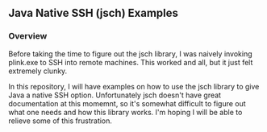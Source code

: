 ## Java Native SSH (jsch) Examples

### Overview
Before taking the time to figure out the jsch library, I was naively invoking
plink.exe to SSH into remote machines. This worked and all, but it just felt
extremely clunky.

In this repository, I will have examples on how to use the jsch library to give
Java a native SSH option. Unfortunately jsch doesn't have great documentation
at this momemnt, so it's somewhat difficult to figure out what one needs and
how this library works. I'm hoping I will be able to relieve some of this
frustration.